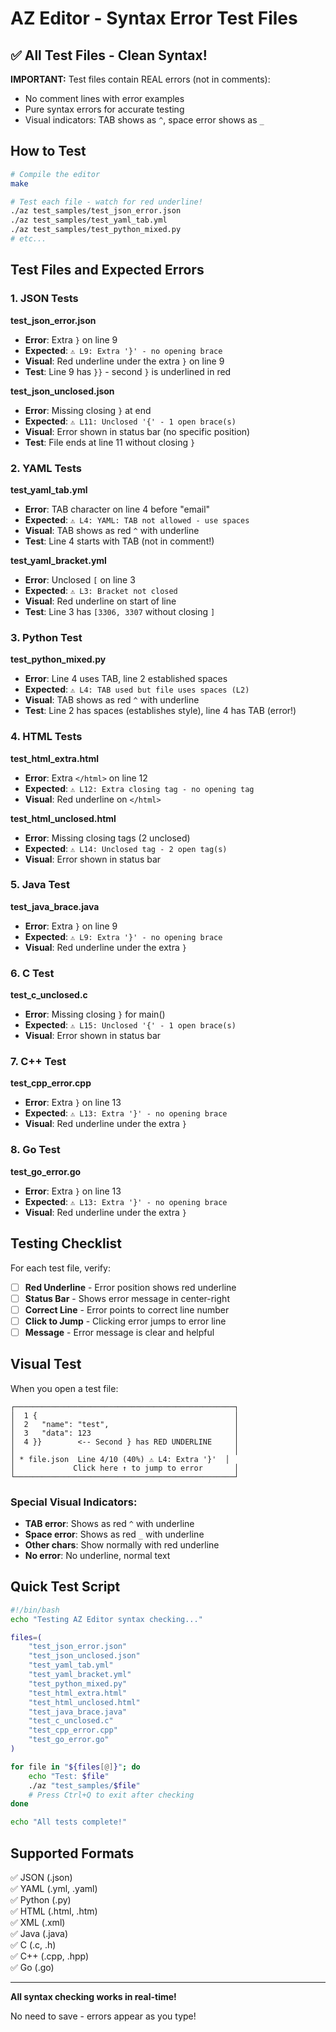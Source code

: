 # AZ Editor - Syntax Error Test Files

## ✅ All Test Files - Clean Syntax!

**IMPORTANT:** Test files contain REAL errors (not in comments):
- No comment lines with error examples
- Pure syntax errors for accurate testing
- Visual indicators: TAB shows as `^`, space error shows as `_`

## How to Test

```bash
# Compile the editor
make

# Test each file - watch for red underline!
./az test_samples/test_json_error.json
./az test_samples/test_yaml_tab.yml
./az test_samples/test_python_mixed.py
# etc...
```

## Test Files and Expected Errors

### 1. JSON Tests

**test_json_error.json**
- **Error**: Extra `}` on line 9
- **Expected**: `⚠ L9: Extra '}' - no opening brace`
- **Visual**: Red underline under the extra `}` on line 9
- **Test**: Line 9 has `}}` - second `}` is underlined in red

**test_json_unclosed.json**
- **Error**: Missing closing `}` at end
- **Expected**: `⚠ L11: Unclosed '{' - 1 open brace(s)`
- **Visual**: Error shown in status bar (no specific position)
- **Test**: File ends at line 11 without closing `}`

### 2. YAML Tests

**test_yaml_tab.yml**
- **Error**: TAB character on line 4 before "email"
- **Expected**: `⚠ L4: YAML: TAB not allowed - use spaces`
- **Visual**: TAB shows as red `^` with underline
- **Test**: Line 4 starts with TAB (not in comment!)

**test_yaml_bracket.yml**
- **Error**: Unclosed `[` on line 3
- **Expected**: `⚠ L3: Bracket not closed`
- **Visual**: Red underline on start of line
- **Test**: Line 3 has `[3306, 3307` without closing `]`

### 3. Python Test

**test_python_mixed.py**
- **Error**: Line 4 uses TAB, line 2 established spaces
- **Expected**: `⚠ L4: TAB used but file uses spaces (L2)`
- **Visual**: TAB shows as red `^` with underline
- **Test**: Line 2 has spaces (establishes style), line 4 has TAB (error!)

### 4. HTML Tests

**test_html_extra.html**
- **Error**: Extra `</html>` on line 12
- **Expected**: `⚠ L12: Extra closing tag - no opening tag`
- **Visual**: Red underline on `</html>`

**test_html_unclosed.html**
- **Error**: Missing closing tags (2 unclosed)
- **Expected**: `⚠ L14: Unclosed tag - 2 open tag(s)`
- **Visual**: Error shown in status bar

### 5. Java Test

**test_java_brace.java**
- **Error**: Extra `}` on line 9
- **Expected**: `⚠ L9: Extra '}' - no opening brace`
- **Visual**: Red underline under the extra `}`

### 6. C Test

**test_c_unclosed.c**
- **Error**: Missing closing `}` for main()
- **Expected**: `⚠ L15: Unclosed '{' - 1 open brace(s)`
- **Visual**: Error shown in status bar

### 7. C++ Test

**test_cpp_error.cpp**
- **Error**: Extra `}` on line 13
- **Expected**: `⚠ L13: Extra '}' - no opening brace`
- **Visual**: Red underline under the extra `}`

### 8. Go Test

**test_go_error.go**
- **Error**: Extra `}` on line 13
- **Expected**: `⚠ L13: Extra '}' - no opening brace`
- **Visual**: Red underline under the extra `}`

## Testing Checklist

For each test file, verify:

- [ ] **Red Underline** - Error position shows red underline
- [ ] **Status Bar** - Shows error message in center-right
- [ ] **Correct Line** - Error points to correct line number
- [ ] **Click to Jump** - Clicking error jumps to error line
- [ ] **Message** - Error message is clear and helpful

## Visual Test

When you open a test file:

```
┌─────────────────────────────────────────────────┐
│  1 {                                            │
│  2   "name": "test",                            │
│  3   "data": 123                                │
│  4 }}        <-- Second } has RED UNDERLINE     │
│                                                 │
│ * file.json  Line 4/10 (40%) ⚠ L4: Extra '}'  │
│             Click here ↑ to jump to error       │
└─────────────────────────────────────────────────┘
```

### Special Visual Indicators:

- **TAB error**: Shows as red `^` with underline
- **Space error**: Shows as red `_` with underline  
- **Other chars**: Show normally with red underline
- **No error**: No underline, normal text

## Quick Test Script

```bash
#!/bin/bash
echo "Testing AZ Editor syntax checking..."

files=(
    "test_json_error.json"
    "test_json_unclosed.json"
    "test_yaml_tab.yml"
    "test_yaml_bracket.yml"
    "test_python_mixed.py"
    "test_html_extra.html"
    "test_html_unclosed.html"
    "test_java_brace.java"
    "test_c_unclosed.c"
    "test_cpp_error.cpp"
    "test_go_error.go"
)

for file in "${files[@]}"; do
    echo "Test: $file"
    ./az "test_samples/$file"
    # Press Ctrl+Q to exit after checking
done

echo "All tests complete!"
```

## Supported Formats

✅ JSON (.json)  
✅ YAML (.yml, .yaml)  
✅ Python (.py)  
✅ HTML (.html, .htm)  
✅ XML (.xml)  
✅ Java (.java)  
✅ C (.c, .h)  
✅ C++ (.cpp, .hpp)  
✅ Go (.go)

---

**All syntax checking works in real-time!**

No need to save - errors appear as you type!
